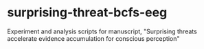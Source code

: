 # surprising-threat-bcfs-eeg
Experiment and analysis scripts for manuscript, "Surprising threats accelerate evidence accumulation for conscious perception"
